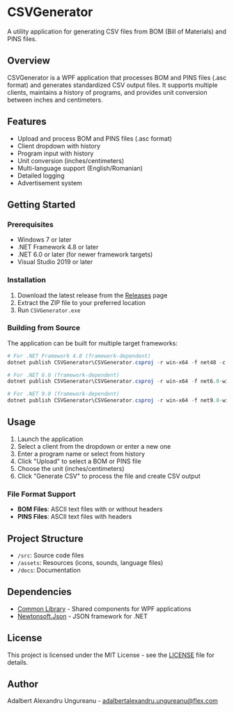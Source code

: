 # CSVGenerator

A utility application for generating CSV files from BOM (Bill of Materials) and PINS files.

## Overview

CSVGenerator is a WPF application that processes BOM and PINS files (.asc format) and generates standardized CSV output files. It supports multiple clients, maintains a history of programs, and provides unit conversion between inches and centimeters.

## Features

- Upload and process BOM and PINS files (.asc format)
- Client dropdown with history
- Program input with history
- Unit conversion (inches/centimeters)
- Multi-language support (English/Romanian)
- Detailed logging
- Advertisement system

## Getting Started

### Prerequisites

- Windows 7 or later
- .NET Framework 4.8 or later
- .NET 6.0 or later (for newer framework targets)
- Visual Studio 2019 or later

### Installation

1. Download the latest release from the [Releases](https://github.com/DarkPhilosophy/CSVGenerator/releases) page
2. Extract the ZIP file to your preferred location
3. Run `CSVGenerator.exe`

### Building from Source

The application can be built for multiple target frameworks:

```powershell
# For .NET Framework 4.8 (framework-dependent)
dotnet publish CSVGenerator\CSVGenerator.csproj -r win-x64 -f net48 -c Release -o Release\CSVGenerator-net48-fd

# For .NET 6.0 (framework-dependent)
dotnet publish CSVGenerator\CSVGenerator.csproj -r win-x64 -f net6.0-windows -c Release -o Release\CSVGenerator-net6-fd

# For .NET 9.0 (framework-dependent)
dotnet publish CSVGenerator\CSVGenerator.csproj -r win-x64 -f net9.0-windows -c Release -o Release\CSVGenerator-net9-fd
```

## Usage

1. Launch the application
2. Select a client from the dropdown or enter a new one
3. Enter a program name or select from history
4. Click "Upload" to select a BOM or PINS file
5. Choose the unit (inches/centimeters)
6. Click "Generate CSV" to process the file and create CSV output

### File Format Support

- **BOM Files**: ASCII text files with or without headers
- **PINS Files**: ASCII text files with headers

## Project Structure

- `/src`: Source code files
- `/assets`: Resources (icons, sounds, language files)
- `/docs`: Documentation

## Dependencies

- [Common Library](https://github.com/DarkPhilosophy/Common) - Shared components for WPF applications
- [Newtonsoft.Json](https://www.newtonsoft.com/json) - JSON framework for .NET

## License

This project is licensed under the MIT License - see the [LICENSE](../LICENSE) file for details.

## Author

Adalbert Alexandru Ungureanu - [adalbertalexandru.ungureanu@flex.com](mailto:adalbertalexandru.ungureanu@flex.com)
